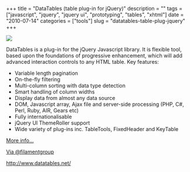 +++
title = "DataTables (table plug-in for jQuery)"
description = ""
tags = ["javascript", "jquery", "jquery ui", "prototyping", "tables", "xhtml"]
date = "2010-07-14"
categories = ["tools"]
slug = "datatables-table-plug-jquery"
+++


<div class="tool-screenshot mb1"><a href="http://www.datatables.net/"><img id='bluga-thumbnail-2743' class='bluga-thumbnail custom' src='http://media.konigi.com/bluga/
wt523020c70101c_custom.jpg'/></a></div><p>DataTables is a plug-in for the jQuery Javascript library. It is flexible tool, based upon the foundations of progressive enhancement, which will add advanced interaction controls to any HTML table. Key features:</p>

<ul>
    <li> Variable length pagination</li>
    <li> On-the-fly filtering</li>
    <li> Multi-column sorting with data type detection</li>
    <li> Smart handling of column widths</li>
    <li> Display data from almost any data source</li>
    <li> DOM, Javascript array, Ajax file and server-side processing (PHP, C#, Perl, Ruby, AIR, Gears etc)</li>
    <li> Fully internationalisable</li>
    <li> jQuery UI ThemeRoller support</li>
    <li> Wide variety of plug-ins inc. TableTools, FixedHeader and KeyTable</li>
</ul>

<p><a href="http://www.datatables.net/">More info...</a></p>

<p><a href="http://twitter.com/filamentgroup/status/18523995106">Via @filamentgroup</a></p>

  
<p><a href="http://www.datatables.net/">http://www.datatables.net/</a></p>
      
